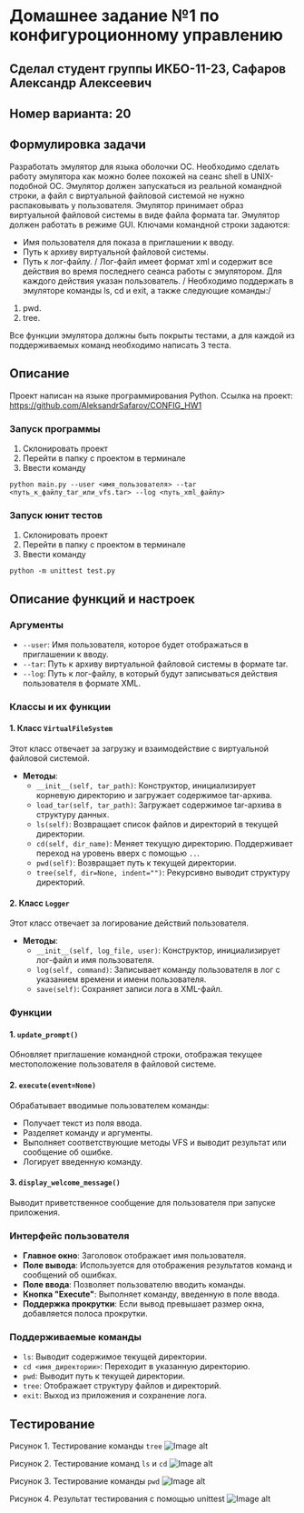 # Домашнее задание №1 по конфигуроционному управлению
## Сделал студент группы ИКБО-11-23, Сафаров Александр Алексеевич
## Номер варианта: 20
## **Формулировка задачи**
Разработать эмулятор для языка оболочки ОС. Необходимо сделать работу эмулятора как можно более похожей на сеанс shell в UNIX-подобной ОС.
Эмулятор должен запускаться из реальной командной строки, а файл с
виртуальной файловой системой не нужно распаковывать у пользователя.
Эмулятор принимает образ виртуальной файловой системы в виде файла формата
tar. Эмулятор должен работать в режиме GUI.
Ключами командной строки задаются:
* Имя пользователя для показа в приглашении к вводу.
* Путь к архиву виртуальной файловой системы.
* Путь к лог-файлу.
/
Лог-файл имеет формат xml и содержит все действия во время последнего
сеанса работы с эмулятором. Для каждого действия указан пользователь.
/
Необходимо поддержать в эмуляторе команды ls, cd и exit, а также
следующие команды:/
1. pwd.
2. tree.

Все функции эмулятора должны быть покрыты тестами, а для каждой из
поддерживаемых команд необходимо написать 3 теста.
## Описание
Проект написан на языке программирования Python. Ссылка на проект: https://github.com/AleksandrSafarov/CONFIG_HW1
### Запуск программы
1. Склонировать проект
2. Перейти в папку с проектом в терминале
3. Ввести команду
```
python main.py --user <имя_пользователя> --tar <путь_к_файлу_tar_или_vfs.tar> --log <путь_xml_файлу>
```
### Запуск юнит тестов
1. Склонировать проект
2. Перейти в папку с проектом в терминале
3. Ввести команду
```
python -m unittest test.py
```

## Описание функций и настроек

### Аргументы

- `--user`: Имя пользователя, которое будет отображаться в приглашении к вводу.
- `--tar`: Путь к архиву виртуальной файловой системы в формате tar.
- `--log`: Путь к лог-файлу, в который будут записываться действия пользователя в формате XML.

### Классы и их функции

#### 1. Класс `VirtualFileSystem`

Этот класс отвечает за загрузку и взаимодействие с виртуальной файловой системой.

- **Методы**:
  - `__init__(self, tar_path)`: Конструктор, инициализирует корневую директорию и загружает содержимое tar-архива.
  - `load_tar(self, tar_path)`: Загружает содержимое tar-архива в структуру данных.
  - `ls(self)`: Возвращает список файлов и директорий в текущей директории.
  - `cd(self, dir_name)`: Меняет текущую директорию. Поддерживает переход на уровень вверх с помощью `..`.
  - `pwd(self)`: Возвращает путь к текущей директории.
  - `tree(self, dir=None, indent="")`: Рекурсивно выводит структуру директорий.

#### 2. Класс `Logger`

Этот класс отвечает за логирование действий пользователя.

- **Методы**:
  - `__init__(self, log_file, user)`: Конструктор, инициализирует лог-файл и имя пользователя.
  - `log(self, command)`: Записывает команду пользователя в лог с указанием времени и имени пользователя.
  - `save(self)`: Сохраняет записи лога в XML-файл.

### Функции

#### 1. `update_prompt()`

Обновляет приглашение командной строки, отображая текущее местоположение пользователя в файловой системе.

#### 2. `execute(event=None)`

Обрабатывает вводимые пользователем команды:
- Получает текст из поля ввода.
- Разделяет команду и аргументы.
- Выполняет соответствующие методы VFS и выводит результат или сообщение об ошибке.
- Логирует введенную команду.

#### 3. `display_welcome_message()`

Выводит приветственное сообщение для пользователя при запуске приложения.

### Интерфейс пользователя

- **Главное окно**: Заголовок отображает имя пользователя.
- **Поле вывода**: Используется для отображения результатов команд и сообщений об ошибках.
- **Поле ввода**: Позволяет пользователю вводить команды.
- **Кнопка "Execute"**: Выполняет команду, введенную в поле ввода.
- **Поддержка прокрутки**: Если вывод превышает размер окна, добавляется полоса прокрутки.

### Поддерживаемые команды

- `ls`: Выводит содержимое текущей директории.
- `cd <имя_директории>`: Переходит в указанную директорию.
- `pwd`: Выводит путь к текущей директории.
- `tree`: Отображает структуру файлов и директорий.
- `exit`: Выход из приложения и сохранение лога.

## Тестирование
Рисунок 1. Тестирование команды `tree`
![Image alt](https://github.com/AleksandrSafarov/CONFIG_HW1/blob/main/CONFIG_HW1/images/image1.png)

Рисунок 2. Тестирование команд `ls` и `cd`
![Image alt](https://github.com/AleksandrSafarov/CONFIG_HW1/blob/main/CONFIG_HW1/images/image2.png)

Рисунок 3. Тестирование команды `pwd`
![Image alt](https://github.com/AleksandrSafarov/CONFIG_HW1/blob/main/CONFIG_HW1/images/image3.png)

Рисунок 4. Результат тестирования с помощью unittest
![Image alt](https://github.com/AleksandrSafarov/CONFIG_HW1/blob/main/CONFIG_HW1/images/image4.png)
